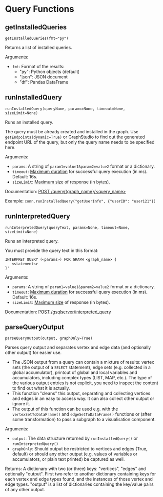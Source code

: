 # Query Functions

## getInstalledQueries
`getInstalledQueries(fmt="py")`

Returns a list of installed queries.

Arguments:
- `fmt`: Format of the results:
  - "py":   Python objects (default)
  - "json": JSON document
  - "df":   Pandas DataFrame

## runInstalledQuery
`runInstalledQuery(queryName, params=None, timeout=None, sizeLimit=None)`

Runs an installed query.

The query must be already created and installed in the graph.
Use [`getEndpoints(dynamic=True)`](#getEndpoints) or GraphStudio to find out the generated endpoint URL of the query, but only the query name needs to be specified here.

Arguments:
- `params`:    A string of `param1=value1&param2=value2` format or a dictionary.
- `timeout`:   [Maximum duration](https://docs.tigergraph.com/dev/restpp-api/restpp-requests#gsql-query-timeout) for successful query execution (in ms). Default: 16s.
- `sizeLimit`: [Maximum size](https://docs.tigergraph.com/dev/restpp-api/restpp-requests#response-size) of response (in bytes).

Documentation: [POST /query/{graph_name}/<query_name>](https://docs.tigergraph.com/dev/gsql-ref/querying/query-operations#running-a-query)

Example: `conn.runInstalledQuery("getUserInfo", {"userID": "user121"})`

## runInterpretedQuery
`runInterpretedQuery(queryText, params=None, timeout=None, sizeLimit=None)`

Runs an interpreted query.

You must provide the query text in this format:
```
INTERPRET QUERY (<params>) FOR GRAPH <graph_name> {
   <statements>
}'
```

Arguments:
- `params`:    A string of `param1=value1&param2=value2` format or a dictionary.
- `timeout`:   [Maximum duration](https://docs.tigergraph.com/dev/restpp-api/restpp-requests#gsql-query-timeout) for successful query execution (in ms).  Default: 16s.
- `sizeLimit`: [Maximum size](https://docs.tigergraph.com/dev/restpp-api/restpp-requests#response-size) of response (in bytes).

Documentation: [POST /gsqlserver/interpreted_query](https://docs.tigergraph.com/dev/restpp-api/built-in-endpoints#post-gsqlserver-interpreted_query-run-an-interpreted-query)

## parseQueryOutput
`parseQueryOutput(output, graphOnly=True)`

Parses query output and separates vertex and edge data (and optionally other output) for easier use.

- The JSON output from a query can contain a mixture of results: vertex sets (the output of a `SELECT` statement), edge sets (e.g. collected in a global accumulator), printout of global and local variables and accumulators, including complex types (LIST, MAP, etc.). The type of the various output entries is not explicit, you need to inspect the content to find out what it is actually.
- This function "cleans" this output, separating and collecting vertices and edges in an easy to access way. It can also collect other output or ignore it.
- The output of this function can be used e.g. with the `vertexSetToDataFrame()` and `edgeSetToDataFrame()` functions or (after some transformation) to pass a subgraph to a visualisation component.

Arguments:
- `output`:    The data structure returned by `runInstalledQuery()` or `runInterpretedQuery()`
- `graphOnly`: Should output be restricted to vertices and edges (True, default) or should any other output (e.g. values of variables or accumulators, or plain text printed) be captured as well.

Returns: A dictionary with two (or three) keys: "vertices", "edges" and optionally "output". First two refer to another dictionary containing keys for each vertex and edge types found, and the instances of those vertex and edge types. "output" is a list of dictionaries containing the key/value pairs of any other output.
